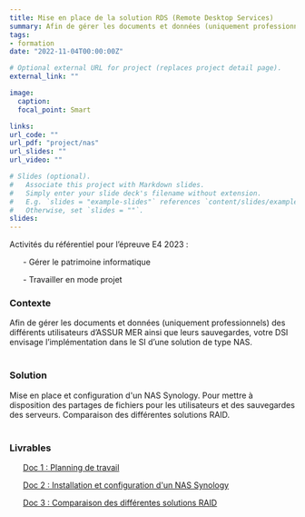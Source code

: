 ```yaml
---
title: Mise en place de la solution RDS (Remote Desktop Services)
summary: Afin de gérer les documents et données (uniquement professionnels) des différents utilisateurs d’Assurmer ainsi que leurs sauvegardes, votre DSI envisage l’implémentation dans le SI d’une solution de type NAS.
tags:
- formation
date: "2022-11-04T00:00:00Z"

# Optional external URL for project (replaces project detail page).
external_link: ""

image:
  caption: 
  focal_point: Smart

links:
url_code: ""
url_pdf: "project/nas"
url_slides: ""
url_video: ""

# Slides (optional).
#   Associate this project with Markdown slides.
#   Simply enter your slide deck's filename without extension.
#   E.g. `slides = "example-slides"` references `content/slides/example-slides.md`.
#   Otherwise, set `slides = ""`.
slides:
---
```


Activités du référentiel pour l’épreuve E4 2023 :

<ul>- Gérer le patrimoine informatique</ul>
<ul>- Travailler en mode projet</ul>

<h3>Contexte</h3>
Afin de gérer les documents et données (uniquement professionnels) des différents utilisateurs d’ASSUR MER ainsi que leurs sauvegardes, votre DSI envisage l’implémentation dans le SI d’une solution de type NAS. 
<br>
<br>
<h3>Solution</h3>
Mise en place et configuration d'un NAS Synology. Pour mettre à disposition des partages de fichiers pour les utilisateurs et des sauvegardes des serveurs. Comparaison des différentes solutions RAID.
<br>
<br>
<h3>Livrables</h3>
<ul><a href="planning_nas.pdf">Doc 1 : Planning de travail</a></ul>
<ul><a href="install_nas.pdf">Doc 2 : Installation et configuration d'un NAS Synology</a></ul>
<ul><a href="comparaison_raid.pdf">Doc 3 : Comparaison des différentes solutions RAID</a></ul>

